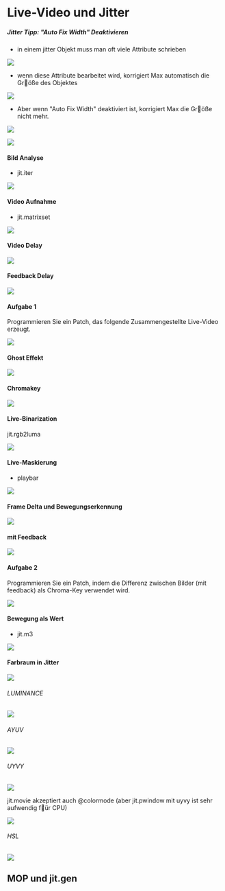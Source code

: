# Live-Video und Jitter

##### Jitter Tipp: "Auto Fix Width" Deaktivieren

- in einem jitter Objekt muss man oft viele Attribute schrieben

![](K2/hint1.png)

- wenn diese Attribute bearbeitet wird, korrigiert Max automatisch die Gr￿öße des Objektes

![](K2/hint2.png)

- Aber wenn "Auto Fix Width" deaktiviert ist, korrigiert Max die Gr￿öße nicht mehr.

![](K2/hint3.png)

![](K2/hint4.png)


#### Bild Analyse

- jit.iter

![](K2/1.png)

#### Video Aufnahme

- jit.matrixset

![](K2/2.png)


#### Video Delay

![](K2/3.png)

#### Feedback Delay

![](K2/3_extra.png)


#### Aufgabe 1

Programmieren Sie ein Patch, das folgende Zusammengestellte Live-Video erzeugt.

![](K2/aufgabe1.gif)


#### Ghost Effekt

![](K2/4.png)

#### Chromakey

![](K2/5.png)


#### Live-Binarization

jit.rgb2luma

![](K2/6.png)

#### Live-Maskierung

- playbar

![](K2/7.png)


#### Frame Delta und Bewegungserkennung

![](K2/8.png)

#### mit Feedback

![](K2/9.png)

#### Aufgabe 2

Programmieren Sie ein Patch, indem die Differenz zwischen Bilder (mit feedback) als Chroma-Key verwendet wird.

![](K2/aufgabe2.gif)


#### Bewegung als Wert

- jit.m3

![](K2/10.png)

#### Farbraum in Jitter

![](K2/11.png)

###### LUMINANCE

![](K2/12.png)

###### AYUV
![](K2/13.png)

###### UYVY
![](K2/14.png)

jit.movie akzeptiert auch @colormode (aber jit.pwindow mit uyvy ist sehr aufwendig f￿ür CPU)

![](K2/14_extra.png)


###### HSL
![](K2/15.png)

## MOP und jit.gen

